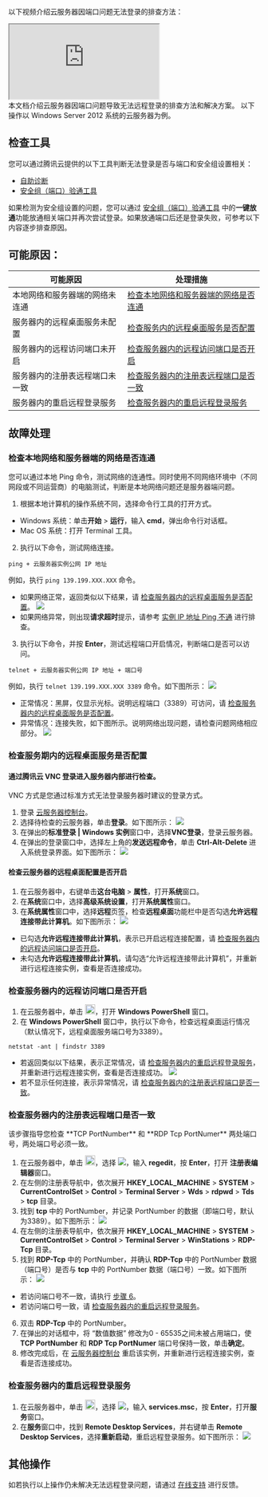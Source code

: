 以下视频介绍云服务器因端口问题无法登录的排查方法：
<div class="doc-video-mod"><iframe src="https://cloud.tencent.com/edu/learning/quick-play/3400-60003?source=gw.doc.media&withPoster=1&notip=1"></iframe></div>
本文档介绍云服务器因端口问题导致无法远程登录的排查方法和解决方案。


<dx-alert infotype="explain" title="">
以下操作以 Windows Server 2012 系统的云服务器为例。
</dx-alert>



## 检查工具
您可以通过腾讯云提供的以下工具判断无法登录是否与端口和安全组设置相关：
- [自助诊断](https://console.cloud.tencent.com/workorder/check) 
- [安全组（端口）验通工具](https://console.cloud.tencent.com/vpc/helper) 

如果检测为安全组设置的问题，您可以通过 [安全组（端口）验通工具](https://console.cloud.tencent.com/vpc/helper) 中的**一键放通**功能放通相关端口并再次尝试登录。如果放通端口后还是登录失败，可参考以下内容逐步排查原因。


## 可能原因：
<table>
<thead>
  <tr>
    <th>可能原因</th>
    <th>处理措施</th>
  </tr>
</thead>
<tbody>
  <tr>
    <td>本地网络和服务器端的网络未连通</td>
    <td ><a href="#F1">检查本地网络和服务器端的网络是否连通</a></td>
  </tr>
  <tr>
    <td>服务器内的远程桌面服务未配置</td>
    <td><a href="#F2">检查服务内的远程桌面服务是否配置</a></td>
  </tr>
  <tr>
    <td>服务器内的远程访问端口未开启</td>
    <td><a href="#F3">检查服务器内的远程访问端口是否开启</a></td>
  </tr>
  <tr>
    <td>服务器内的注册表远程端口未一致</td>
    <td><a href="#F5">检查服务器内的注册表远程端口是否一致</a></td>
  </tr>
  <tr>
    <td>服务器内的重启远程登录服务</td>
    <td><a href="#F4">检查服务器内的重启远程登录服务</a></td>
  </tr>
</tbody>
</table>


## 故障处理

### 检查本地网络和服务器端的网络是否连通[](id:F1)

您可以通过本地 Ping 命令，测试网络的连通性。同时使用不同网络环境中（不同网段或不同运营商）的电脑测试，判断是本地网络问题还是服务器端问题。

1. 根据本地计算机的操作系统不同，选择命令行工具的打开方式。
 - Windows 系统：单击**开始** > **运行**，输入 **cmd**，弹出命令行对话框。
 - Mac OS 系统：打开 Terminal 工具。
2. 执行以下命令，测试网络连接。
```
ping + 云服务器实例公网 IP 地址
```
例如，执行 `ping 139.199.XXX.XXX` 命令。
 - 如果网络正常，返回类似以下结果，请 [检查服务器内的远程桌面服务是否配置](#F2)。
![](//mc.qcloudimg.com/static/img/9596963f31d642deb9417e0a7c0a4085/image.png)
 - 如果网络异常，则出现**请求超时**提示，请参考 [实例 IP 地址 Ping 不通](https://cloud.tencent.com/document/product/213/14639) 进行排查。
3. 执行以下命令，并按 **Enter**，测试远程端口开启情况，判断端口是否可以访问。
```
telnet + 云服务器实例公网 IP 地址 + 端口号
```
例如，执行 `telnet 139.199.XXX.XXX 3389` 命令。如下图所示：
![](//mc.qcloudimg.com/static/img/e18be3704977545d5c952d3a583f2ccc/image.png)
 - 正常情况：黑屏，仅显示光标。说明远程端口（3389）可访问，请 [检查服务器内的远程桌面服务是否配置](#F2)。
 - 异常情况：连接失败，如下图所示。说明网络出现问题，请检查问题网络相应部分。
 ![](//mc.qcloudimg.com/static/img/4b3d0e492b8c005fb1a43bc0cbd1496c/image.png)
 

### 检查服务期内的远程桌面服务是否配置[](id:F2)

#### 通过腾讯云 VNC 登录进入服务器内部进行检查。

<dx-alert infotype="explain" title="">
VNC 方式是您通过标准方式无法登录服务器时建议的登录方式。
</dx-alert>


1. 登录 [云服务器控制台](https://console.cloud.tencent.com/cvm)。
2. 选择待检查的云服务器，单击**登录**。如下图所示：
![](https://main.qcloudimg.com/raw/038fce530c6c6827796e51d896306a93.png)
3. 在弹出的**标准登录 | Windows 实例**窗口中，选择**VNC登录**，登录云服务器。
4. 在弹出的登录窗口中，选择左上角的**发送远程命令**，单击 **Ctrl-Alt-Delete** 进入系统登录界面。如下图所示：
![](https://main.qcloudimg.com/raw/2dec43fa6ddb5e442da59c75f7a34b0f.png)

#### 检查云服务器的远程桌面配置是否开启

1. 在云服务器中，右键单击**这台电脑** > **属性**，打开**系统**窗口。
2. 在**系统**窗口中，选择**高级系统设置**，打开**系统属性**窗口。
3. 在**系统属性**窗口中，选择**远程**页签，检查**远程桌面**功能栏中是否勾选**允许远程连接带此计算机**。如下图所示：
![](https://main.qcloudimg.com/raw/7cadb6d62af77f7035d973283b104ac8.png)
 - 已勾选**允许远程连接带此计算机**，表示已开启远程连接配置，请 [检查服务器内的远程访问端口是否开启](#F3)。
 - 未勾选**允许远程连接带此计算机**，请勾选“允许远程连接带此计算机”，并重新进行远程连接实例，查看是否连接成功。


### 检查服务器内的远程访问端口是否开启[](id:F3)

1. 在云服务器中，单击 <img style="width:20px; max-width: inherit;" src="https://main.qcloudimg.com/raw/f0c84862ef30956c201c3e7c85a26eec.png" />，打开 **Windows PowerShell** 窗口。
2. 在 **Windows PowerShell** 窗口中，执行以下命令，检查远程桌面运行情况（默认情况下，远程桌面服务端口号为3389）。
```shellsession
netstat -ant | findstr 3389
```
 - 若返回类似以下结果，表示正常情况，请 [检查服务器内的重启远程登录服务](#F4)，并重新进行远程连接实例，查看是否连接成功。
![](//mc.qcloudimg.com/static/img/45484df01fb678058a23c2f2e122eee1/image.png)
 - 若不显示任何连接，表示异常情况，请 [检查服务器内的注册表远程端口是否一致](#F5)。


### 检查服务器内的注册表远程端口是否一致[](id:F5)

<dx-alert infotype="notice" title="">
该步骤指导您检查 **TCP PortNumber** 和 **RDP Tcp PortNumer** 两处端口号，两处端口号必须一致。
</dx-alert>


1. 在云服务器中，单击 <img style="width:20px; max-width: inherit;" src="https://main.qcloudimg.com/raw/87d894e564b7e837d9f478298cf2e292.png" />，选择 <img src="https://main.qcloudimg.com/raw/5b5e3abb2f39cb719a4119ba77b74447.png" style="margin: 0;"></img>，输入 **regedit**，按 **Enter**，打开 **注册表编辑器**窗口。
2. 在左侧的注册表导航中，依次展开 **HKEY_LOCAL_MACHINE** > **SYSTEM** > **CurrentControlSet** > **Control** > **Terminal Server** > **Wds** > **rdpwd** > **Tds** > **tcp** 目录。
3. 找到 **tcp** 中的 PortNumber，并记录 PortNumber 的数据（即端口号，默认为3389）。如下图所示：
![](https://main.qcloudimg.com/raw/b091a78772809748d39b067b27f8604d.png)
4. 在左侧的注册表导航中，依次展开 **HKEY_LOCAL_MACHINE** > **SYSTEM** > **CurrentControlSet** > **Control** > **Terminal Server** > **WinStations** > **RDP-Tcp** 目录。
5. 找到 **RDP-Tcp** 中的 PortNumber，并确认 **RDP-Tcp** 中的 PortNumber 数据（端口号）是否与 **tcp** 中的 PortNumber 数据（端口号）一致。如下图所示：
![](https://main.qcloudimg.com/raw/8240dd43dcb3ca246caf3397e4a1e84f.png)
 - 若访问端口号不一致，请执行 [步骤 6](#F5_step6)。
 - 若访问端口号一致，请 [检查服务器内的重启远程登录服务](#F4)。
6. 双击 **RDP-Tcp** 中的 PortNumber。
7. 在弹出的对话框中，将 “数值数据” 修改为0 - 65535之间未被占用端口，使 **TCP PortNumber** 和 **RDP Tcp PortNumer** 端口号保持一致，单击**确定**。
7. 修改完成后，在 [云服务器控制台](https://console.cloud.tencent.com/cvm) 重启该实例，并重新进行远程连接实例，查看是否连接成功。



### 检查服务器内的重启远程登录服务[](id:F4)

1. 在云服务器中，单击 <img style="width:20px; max-width: inherit;" src="https://main.qcloudimg.com/raw/87d894e564b7e837d9f478298cf2e292.png" />，选择 <img src="https://main.qcloudimg.com/raw/5b5e3abb2f39cb719a4119ba77b74447.png" style="margin: 0;"></img>，输入 **services.msc**，按 **Enter**，打开**服务**窗口。
2. 在**服务**窗口中，找到 **Remote Desktop Services**，并右键单击 **Remote Desktop Services**，选择**重新启动**，重启远程登录服务。如下图所示：
![](https://main.qcloudimg.com/raw/6fe2b272cb191fc2fab71a1ea7fe9dd3.png)

## 其他操作

如若执行以上操作仍未解决无法远程登录问题，请通过 [在线支持](https://cloud.tencent.com/online-service?from=doc_213) 进行反馈。

